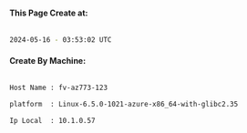 
   
#### This Page Create at:

```bash

2024-05-16 - 03:53:02 UTC

```

#### Create By Machine:

```bash

Host Name : fv-az773-123

platform  : Linux-6.5.0-1021-azure-x86_64-with-glibc2.35

Ip Local  : 10.1.0.57

```

